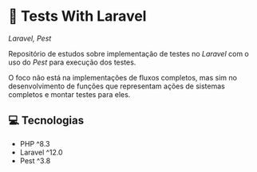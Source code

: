 # 🧪 Tests With Laravel
*Laravel, Pest*

Repositório de estudos sobre implementação de testes no *Laravel* com o uso do *Pest* para execução dos testes.

O foco não está na implementações de fluxos completos, mas sim no desenvolvimento de funções que representam ações de sistemas completos e montar testes para eles.


## 💻 Tecnologias 
- PHP ^8.3
- Laravel ^12.0
- Pest ^3.8

 
